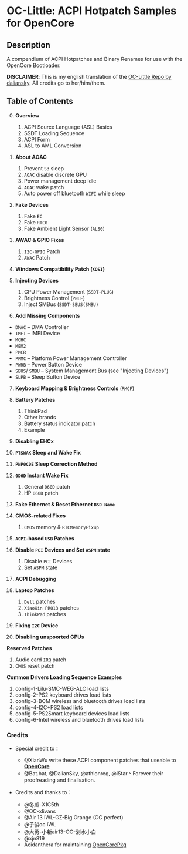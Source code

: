 #  OC-Little: ACPI Hotpatch Samples for OpenCore

## Description
A compendium of ACPI Hotpatches and Binary Renames for use with the OpenCore Bootloader.

**DISCLAIMER**: This is my english translation of the [OC-Little Repo by daliansky](https://github.com/daliansky/OC-little). All credits go to her/him/them.

## Table of Contents

0. **Overview**
   
   1. ACPI Source Language (ASL) Basics
   2. SSDT Loading Sequence
   3. ACPI Form
   4. ASL to AML Conversion

1. **About AOAC**
   
   1. Prevent `S3` sleep
   2. `AOAC` disable discrete GPU
   3. Power management deep idle
   4. `AOAC` wake patch
   5. Auto power off bluetooth `WIFI` while sleep

3. **Fake Devices**
   
   1. Fake `EC`
   2. Fake `RTC0` 
   3. Fake Ambient Light Sensor (`ALS0`) 

2. **AWAC & GPIO Fixes**
   
   1. `I2C-GPIO` Patch
   2. `AWAC` Patch

4. **Windows Compatibility Patch (`XOSI`)**

5. **Injecting Devices**
   
   1. CPU Power Management (`SSDT-PLUG`)  
   2. Brightness Control (`PNLF`)
   3. Inject SMBus (`SSDT-SBUS(SMBU)`
   
6. **Add Missing Components**
 
 - `DMAC` – DMA Controller 
 - `IMEI` – IMEI Device
 - `MCHC` 
 - `MEM2`
 - `PMCR`
 - `PPMC` – Platform Power Management Controller
 - `PWRB` – Power Button Device
 - `SBUS`/ `SMBU` – System Management Bus (see "Injecting Devices")
 - `SLPB` – Sleep Button Device

7. **Keyboard Mapping & Brightness Controls** (`RMCF`) 

8. **Battery Patches**
   
   1. ThinkPad
   2. Other brands
   3. Battery status indicator patch
   4. Example

9.  **Disabling EHCx**

10. **`PTSWAK` Sleep and Wake Fix**

11. **`PNP0C0E` Sleep Correction Method**

12. **`0D6D` Instant Wake Fix**

    1. General `060D` patch
    2. HP `060D` patch

13. **Fake Ethernet & Reset Ethernet `BSD Name`**

14. **CMOS-related Fixes**

    1. `CMOS` memory & `RTCMemoryFixup` 

15. **`ACPI`-based `USB` Patches**

16. **Disable `PCI` Devices and Set `ASPM` state**
    
    1. Disable `PCI` Devices
    2. Set `ASPM` state

17. **ACPI Debugging**

18. **Laptop Patches**

    1. `Dell` patches
    2. `XiaoXin PRO13` patches
    3. `ThinkPad` patches

19. **Fixing `I2C` Device**

20. **Disabling unspoorted GPUs**

**Reserved Patches**

   1. Audio card `IRQ` patch
   2. `CMOS` reset patch

**Common Drivers Loading Sequence Examples**

   1. config-1-Lilu-SMC-WEG-ALC load lists
   2. config-2-PS2 keyboard drives load lists
   3. config-3-BCM wireless and bluetooth drives load lists
   4. config-4-I2C+PS2 load lists
   5. config-5-PS2Smart keyboard devices load lists
   6. config-6-Intel wireless and bluetooth drives load lists

### Credits

- Special credit to：
  - @XianWu write these ACPI component patches that useable to **[OpenCore](https://github.com/acidanthera/OpenCorePkg)** 
  - @Bat.bat, @DalianSky, @athlonreg, @iStar丶Forever their proofreading and finalisation.

- Credits and thanks to：
  - @冬瓜-X1C5th
  - @OC-xlivans
  - @Air 13 IWL-GZ-Big Orange (OC perfect)
  - @子骏oc IWL
  - @大勇-小新air13-OC-划水小白
  - @xjn819
  - Acidanthera for maintaining [OpenCorePkg](https://github.com/acidanthera/OpenCorePkg)
